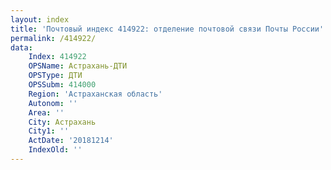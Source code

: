 ```yaml
---
layout: index
title: 'Почтовый индекс 414922: отделение почтовой связи Почты России'
permalink: /414922/
data:
    Index: 414922
    OPSName: Астрахань-ДТИ
    OPSType: ДТИ
    OPSSubm: 414000
    Region: 'Астраханская область'
    Autonom: ''
    Area: ''
    City: Астрахань
    City1: ''
    ActDate: '20181214'
    IndexOld: ''
---
```


